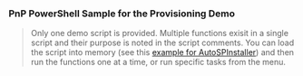 ### PnP PowerShell Sample for the Provisioning Demo
>Only one demo script is provided. Multiple functions exisit in a single script and their purpose is noted in the script comments. You can load the script into memory (see this [example for AutoSPInstaller](http://spinsiders.com/brianlala/2014/04/30/autospinstaller-for-specific-config-changes/)) and then run the functions one at a time, or run specific tasks from the menu.